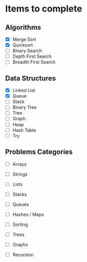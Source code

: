 # Items to complete

## Algorithms
- [x] Merge Sort
- [x] Quicksort
- [ ] Binary Search
- [ ] Depth First Search
- [ ] Breadth First Search

## Data Structures
- [x] Linked List
- [x] Queue
- [ ] Stack
- [ ] Binary Tree
- [ ] Tree
- [ ] Graph
- [ ] Heap
- [ ] Hash Table
- [ ] Try

## Problems Categories
 - [ ] Arrays
 - [ ] Strings
 - [ ] Lists
 - [ ] Stacks
 - [ ] Queues
 - [ ] Hashes / Maps
 - [ ] Sorting
 - [ ] Trees
 - [ ] Graphs
 - [ ] Recursion
 

